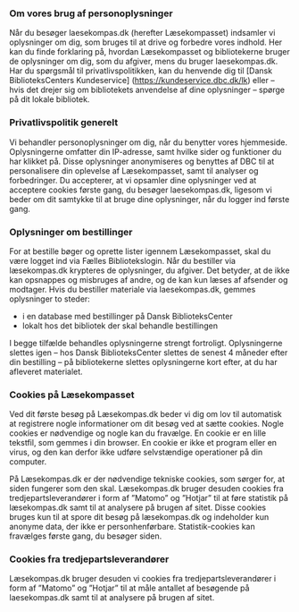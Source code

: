 ### Om vores brug af personoplysninger
Når du besøger laesekompas.dk (herefter Læsekompasset) indsamler vi oplysninger om dig, som bruges til at drive og forbedre vores indhold. Her kan du finde forklaring på, hvordan Læsekompasset og bibliotekerne bruger de oplysninger om dig, som du afgiver, mens du bruger laesekompas.dk.
Har du spørgsmål til privatlivspolitikken, kan du henvende dig til [Dansk BiblioteksCenters Kundeservice] (https://kundeservice.dbc.dk/lk) eller – hvis det drejer sig om bibliotekets anvendelse af dine oplysninger – spørge på dit lokale bibliotek.

### Privatlivspolitik generelt
Vi behandler personoplysninger om dig, når du benytter vores hjemmeside. Oplysningerne omfatter din IP-adresse, samt hvilke sider og funktioner du har klikket på. Disse oplysninger anonymiseres og benyttes af DBC til at personalisere din oplevelse af Læsekompasset, samt til analyser og forbedringer.
Du accepterer, at vi opsamler dine oplysninger ved at acceptere cookies første gang, du besøger laesekompas.dk, ligesom vi beder om dit samtykke til at bruge dine oplysninger, når du logger ind første gang.

### Oplysninger om bestillinger
For at bestille bøger og oprette lister igennem Læsekompasset, skal du være logget ind via Fælles Bibliotekslogin.
Når du bestiller via læsekompas.dk krypteres de oplysninger, du afgiver. Det betyder, at de ikke kan opsnappes og misbruges af andre, og de kan kun læses af afsender og modtager.
Hvis du bestiller materiale via laesekompas.dk, gemmes oplysninger to steder:
* i en database med bestillinger på Dansk BiblioteksCenter
* lokalt hos det bibliotek der skal behandle bestillingen

I begge tilfælde behandles oplysningerne strengt fortroligt.
Oplysningerne slettes igen – hos Dansk BiblioteksCenter slettes de senest 4 måneder efter din bestilling – på bibliotekerne slettes oplysningerne kort efter, at du har afleveret materialet.

### Cookies på Læsekompasset
Ved dit første besøg på Læsekompas.dk beder vi dig om lov til automatisk at registrere nogle informationer om dit besøg ved at sætte cookies. Nogle cookies er nødvendige og nogle kan du fravælge. En cookie er en lille tekstfil, som gemmes i din browser. En cookie er ikke et program eller en virus, og den kan derfor ikke udføre selvstændige operationer på din computer.

På Læsekompas.dk er der nødvendige tekniske cookies, som sørger for, at siden fungerer som den skal. Læsekompas.dk bruger desuden cookies fra tredjepartsleverandører i form af ”Matomo” og ”Hotjar” til at føre statistik på læsekompas.dk samt til at analysere på brugen af sitet. Disse cookies bruges kun til at spore dit besøg på læsekompas.dk og indeholder kun anonyme data, der ikke er personhenførbare. Statistik-cookies kan fravælges første gang, du besøger siden.

### Cookies fra tredjepartsleverandører
Læsekompas.dk bruger desuden vi cookies fra tredjepartsleverandører i form af ”Matomo” og ”Hotjar” til at måle antallet af besøgende på laesekompas.dk samt til at analysere på brugen af sitet.
